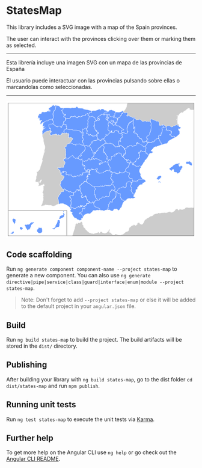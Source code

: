 # StatesMap

This library includes a SVG image with a map of the Spain provinces.

The user can interact with the provinces clicking over them or marking them as selected.

---

Esta librería incluye una imagen SVG con un mapa de las provincias de España

El usuario puede interactuar con las provincias pulsando sobre ellas o marcandolas como seleccionadas.

---

![](./map-image.png)

## Code scaffolding

Run `ng generate component component-name --project states-map` to generate a new component. You can also use `ng generate directive|pipe|service|class|guard|interface|enum|module --project states-map`.
> Note: Don't forget to add `--project states-map` or else it will be added to the default project in your `angular.json` file. 

## Build

Run `ng build states-map` to build the project. The build artifacts will be stored in the `dist/` directory.

## Publishing

After building your library with `ng build states-map`, go to the dist folder `cd dist/states-map` and run `npm publish`.

## Running unit tests

Run `ng test states-map` to execute the unit tests via [Karma](https://karma-runner.github.io).

## Further help

To get more help on the Angular CLI use `ng help` or go check out the [Angular CLI README](https://github.com/angular/angular-cli/blob/master/README.md).
